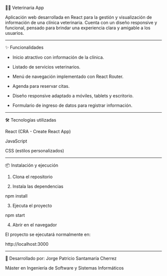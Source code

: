 🐶🐱 Veterinaria App

Aplicación web desarrollada en React para la gestión y visualización de información de una clínica veterinaria.
Cuenta con un diseño responsive y funcional, pensado para brindar una experiencia clara y amigable a los usuarios.

---

✨ Funcionalidades

- Inicio atractivo con información de la clínica.

- Listado de servicios veterinarios.

- Menú de navegación implementado con React Router.

- Agenda para reservar citas.

- Diseño responsive adaptado a móviles, tablets y escritorio.

- Formulario de ingreso de datos para registrar información.

---

🛠️ Tecnologías utilizadas

React (CRA - Create React App)

JavaScript

CSS (estilos personalizados)

---

📦 Instalación y ejecución 

1. Clona el repositorio


2. Instala las dependencias

npm install


3. Ejecuta el proyecto

npm start


4. Abrir en el navegador

El proyecto se ejecutará normalmente en:

http://localhost:3000


---

📌 Desarrollado por: Jorge Patricio Santamaría Cherrez

Máster en Ingeniería de Software y Sistemas Informáticos 
